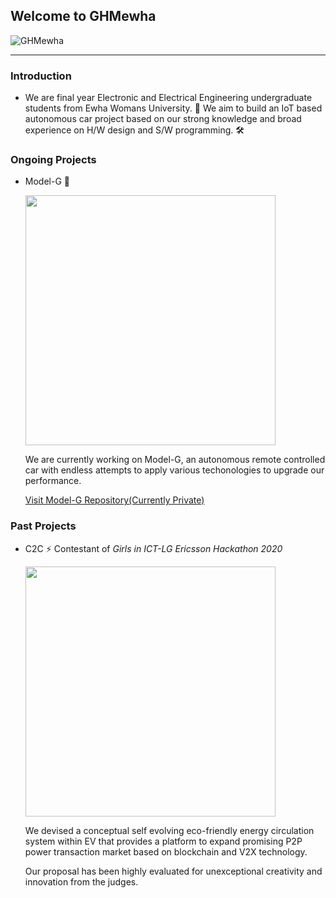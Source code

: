 ## Welcome to GHMewha

![GHMewha](https://avatars.githubusercontent.com/u/77783038?s=200&v=4)

---

### Introduction

- We are final year Electronic and Electrical Engineering undergraduate students from Ewha Womans University. 🌸 We aim to build an IoT based autonomous car project based on our strong knowledge and broad experience on H/W design and S/W programming. 🛠

### Ongoing Projects

- Model-G 🚗

  <img src ="https://user-images.githubusercontent.com/37402072/123750661-d0fea780-d8f1-11eb-80b7-3511c910038a.jpg" width = 400px/>

  We are currently working on Model-G, an autonomous remote controlled car with endless attempts to apply various techonologies to upgrade our performance.
  
  [Visit Model-G Repository(Currently Private)](https://github.com/GHMewha/Model-G)

### Past Projects

- C2C ⚡ Contestant of *Girls in ICT-LG Ericsson Hackathon 2020* 

  <img src ="https://user-images.githubusercontent.com/37402072/123754560-fee5eb00-d8f5-11eb-961c-2e8f1dbe6c19.png" width = 400px/>

  We devised a conceptual self evolving eco-friendly energy circulation system within EV that provides a platform to expand promising P2P power transaction market based on blockchain and V2X technology.

  Our proposal has been highly evaluated for unexceptional creativity and innovation from the judges.
